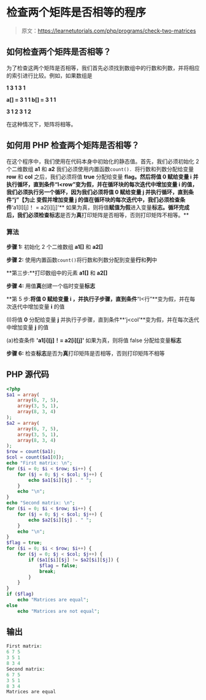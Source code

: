 # 检查两个矩阵是否相等的程序

> 原文：<https://learnetutorials.com/php/programs/check-two-matrices>

## 如何检查两个矩阵是否相等？

为了检查这两个矩阵是否相等，我们首先必须找到数组中的行数和列数，并将相应的索引进行比较。例如，如果数组是

**1 3 1 3 1**

**a[] = 3 1 1 b[] = 3 1 1**

**3 1 2 3 1 2**

在这种情况下，矩阵将相等。

## 如何用 PHP 检查两个矩阵是否相等？

在这个程序中，我们使用在代码本身中初始化的静态值。首先，我们必须初始化 2 个二维数组 **a1** 和 **a2** 我们必须使用内置函数`count(). `将行数和列数分配给变量 **row** 和 **col** 之后，我们必须将值 **true** 分配给变量 **flag。**然后将值 **0** 赋给变量 **i** 并执行循环，直到条件**“I<row”**变为假，并在循环块的每次迭代中增加变量 **i** 的值，我们必须执行另一个循环，因为我们必须将值 **0** 赋给变量 **j** 并执行循环，直到条件**“j”【为止 变假并增加变量 **j** 的值在循环块的每次迭代中，我们必须检查条件**‘a1[I][j]！ = a2[i][j]'** 如果为真，则将值**赋值为假**进入变量**标志。**循环完成后，我们必须检查**标志**是否为**真**打印矩阵是否相等，否则打印矩阵不相等。**

### 算法

**步骤 1:** 初始化 2 个二维数组 **a1[]** 和 **a2[]**

**步骤 2:** 使用内置函数`count()`将行数和列数分配到变量**行**和**列**中

**第三步:**打印数组中的元素 **a1[]** 和 **a2[]**

**步骤 4:** 用值**真**创建一个临时变量**标志**

**第 5 步:**将值 **0** 赋给变量 **i** ，并执行子步骤，直到条件**“I<行”**变为假，并在每次迭代中增加变量 **i** 的值

(I)将值 **0** 分配给变量 **j** 并执行子步骤，直到条件**‘j<col’**变为假，并在每次迭代中增加变量 **j** 的值

(a)检查条件 **'a1[i][j]！= a2[i][j]'** 如果为真，则将值 false 分配给变量**标志**

**步骤 6:** 检查**标志**是否为**真**打印矩阵是否相等，否则打印矩阵不相等

## PHP 源代码

```php
<?php
$a1 = array(
    array(6, 7, 5),
    array(3, 5, 1),
    array(8, 3, 4)
);
$a2 = array(
    array(6, 7, 5),
    array(3, 5, 1),
    array(8, 3, 4)
);
$row = count($a1);
$col = count($a1[0]);
echo "First matrix: \n";
for ($i = 0; $i < $row; $i++) {
    for ($j = 0; $j < $col; $j++) {
        echo $a1[$i][$j] . " ";
    }
    echo "\n";
}
echo "Second matrix: \n";
for ($i = 0; $i < $row; $i++) {
    for ($j = 0; $j < $col; $j++) {
        echo $a2[$i][$j] . " ";
    }
    echo "\n";
}
$flag = true;
for ($i = 0; $i < $row; $i++) {
    for ($j = 0; $j < $col; $j++) {
        if ($a1[$i][$j] != $a2[$i][$j]) {
            $flag = false;
            break;
        }
    }
}
if ($flag)
    echo "Matrices are equal";
else
    echo "Matrices are not equal";

```

## 输出

```php
First matrix:
6 7 5
3 5 1
8 3 4
Second matrix:
6 7 5
3 5 1
8 3 4
Matrices are equal
```